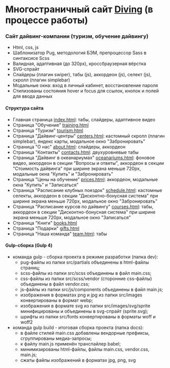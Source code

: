 # Многостраничный сайт [Diving](https://elent15.github.io/diving) (в процессе работы)

### Сайт дайвинг-компании (туризм, обучение дайвингу)
 
* Html, css, js
* Шаблонизатор Pug, методология БЭМ, препроцессор Sass в синтаксисе Scss
* Валидная, адаптивная (до 320px), кроссбраузерная вёрстка
* SVG-спрайт
* Слайдеры (плагин swiper), табы (js), аккордеон (js), селект (js), скролл (плагин simplebar)
* Модальные окна: вход в личный кабинет, восстановление пароля
* Стилизованы состояния hover и focus для ссылок, кнопок и полей для ввода данных
  
#### Структура сайта

* Главная страница [index.html](https://elent15.github.io/diving): табы, слайдеры, адаптивное видео
* Страница "Обучение" [training.html](https://elent15.github.io/diving/training.html)
* Страница "Туризм" [tourism.html](https://elent15.github.io/diving/tourism.html)
* Страница "Дайвинг-центры" [centers.html](https://elent15.github.io/diving/centers.html): кастомный скролл (плагин simplebar), яндекс карты, модальное окно "Забронировать"
* Страница "О нас" [about.html](https://elent15.github.io/diving/about.html): слайдеры, аккордеон
* Страница "Контакты" [contacts.html](https://elent15.github.io/diving/contacts.html): двухуровневые табы
* Страница "Дайвинг в океанариумах" [oceanariums.html](https://elent15.github.io/diving/oceanariums.html): фоновое видео, аккордеон в секции "Вопросы и ответы", аккордеон в секции "Стоимость дайвинга" при ширине экрана меньше 720px, модальные окна "Купить" и "Забронировать"
* Страница "Цены на обучение" [prices.html](https://elent15.github.io/diving/prices.html): аккордеон, модальные окна "Купить" и "Записаться"
* Страница "Расписание клубных поездок" [schedule.html](https://elent15.github.io/diving/schedule.html): кастомные селекты, аккордеон в секции "Дисконтно-бонусная система" при ширине экрана меньше 720px, модальное окно "Забронировать"
* Страница "Расписание курсов по дайвингу" [courses.html](https://elent15.github.io/diving/courses.html): табы, аккордеон в секции "Дисконтно-бонусная система" при ширине экрана меньше 720px, модальное окно "Записаться"
* Страница "Книги" [books.html](https://elent15.github.io/diving/books.html)
* Страница "Подарки" [gifts.html](https://elent15.github.io/diving/gifts.html)
* Страница "Наша команда" [team.html](https://elent15.github.io/diving/team.html): табы

#### Gulp-сборка (Gulp 4)

* команда gulp - сборка проекта в режиме разработки (папка dev):
  * pug-файлы из папки src/partials объединены в html-файлы страниц;
  * scss-файлы из папки src/scss объединены в файл main.css;
  * css-файлы из папки src/scss/vendor (сторонние css-файлы) объединены в файл vendor.css;
  * js-файлы из папки src/js/components объединены в файл main.js;
  * изображения в форматах png и jpg из папки src/images конвертированы в формат webp;
  * изображения в формате svg из папки src/images/svg/sprite минифицированы и объединены в svg-спрайт (sprite.svg);
  * шрифты из папки src/fonts конвертированы в форматы woff и woff2
* команда gulp build - итоговая сборка проекта (папка docs):
  * в файле стилей main.css добавлены вендорные префиксы, сгруппированы медиа-запросы;
  * к файлу main.js применён транспайлер babel;
  * минимизированы html-файлы, файлы main.css, vendor.css, main.js;
  * сжаты файлы изображений в форматах jpg, png, svg
